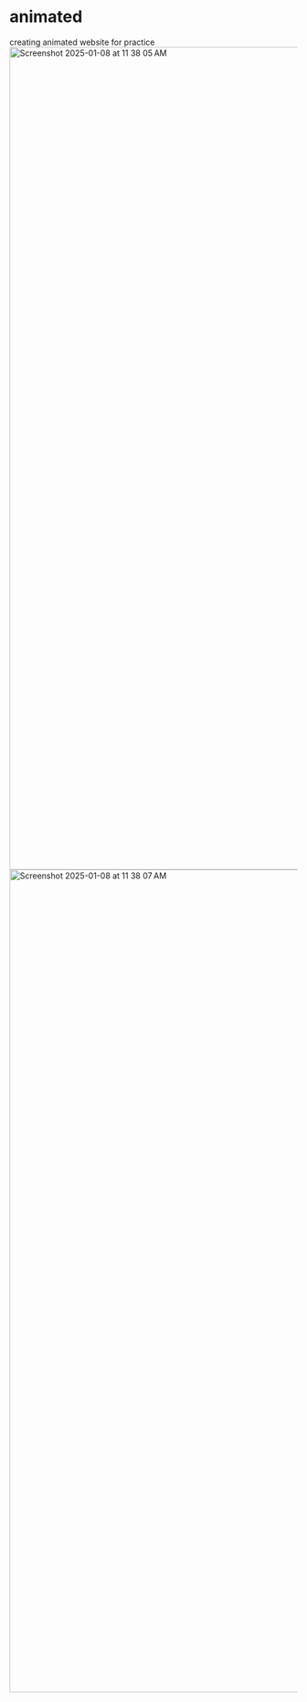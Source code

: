 # animated
creating animated website for practice 
<img width="1440" alt="Screenshot 2025-01-08 at 11 38 05 AM" src="https://github.com/user-attachments/assets/52a29fb2-5d39-40d0-9bc0-45a9939944e3" />
<img width="1440" alt="Screenshot 2025-01-08 at 11 38 07 AM" src="https://github.com/user-attachments/assets/1de5749a-17f8-4e4b-aaf4-7db8fa4154b2" />
